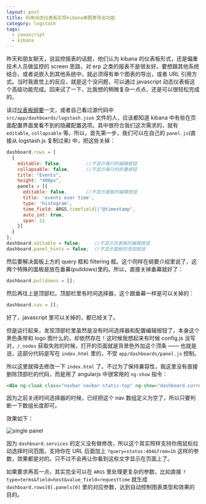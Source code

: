 ```yaml
---
layout: post
title: 利用动态仪表板实现kibana单图表导出功能
category: logstash
tags:
  - javascript
  - kibana
---
```


昨天和朋友聊天，说监控报表的话题，他们认为 kibana 的仪表板形式，还是偏重技术人员做监控的 screen 思路，对 erp 之类的报表不是很友好。要想跟其他系统结合，或者说嵌入到其他系统中，就必须得有单个图表的导出，或者 URL 引用方式。当时我直觉上的反应，就是这个没问题，可以通过 javascript 动态仪表板这个高级功能完成。回来试了一下，比我想的稍微复杂一点点，还是可以很轻松完成的。

读过[仪表板纲要](http://kibana.logstash.es/content/dashboard-schema.html)一文，或者自己看过源代码中 `src/app/dashboards/logstash.json` 文件的人，应该都知道 kibana 中有些在页面配置界面里看不到的隐藏配置选项。其中很符合我们这次需求的，就有 `editable`, `collapsable` 等。所以，首先第一步，我们可以在自己的 `panel.js`(直接从 logstash.js 复制过来) 中，把这些关掉：

```javascript
dashboard.rows = [
  {
    editable: false,         //不显示每行的编辑按钮
    collapsable: false,      //不显示每行的折叠按钮
    title: "Events",
    height: "400px",
    panels = [{
      editable: false,       //不显示面板的编辑按钮
      title: 'events over time',
      type: 'histogram',
      time_field: ARGS.timefield||"@timestamp",
      auto_int: true,
      span: 12
    }]
  }
];
dashboard.editable = false;     //不显示仪表板的编辑按钮
dashboard.panel_hints = false;  //不显示面板的添加按钮
```

然后要解决面板上方的 query 框和 filtering 框。这个同样在纲要介绍里说了，这两个特殊的面板是放在垂幕(pulldows)里的。所以，直接关掉垂幕就好了：

```javascript
dashboard.pulldowns = [];
```

然后再往上是顶部栏。顶部栏里有时间选择器，这个跟垂幕一样是可以关掉的：

```javascript
dashboard.nav = [];
```

好了，javascript 里可以关掉的，都已经关了。

但是运行起来，发现顶部栏里虽然是没有时间选择器和配置编辑按钮了，本身这个黑色条带和 logo 图什么的，却依然存在！这时候我想起来有时候 config.js 没写对，`/_nodes` 获取失败的时候，打开的页面就是背景色外加这个顶条 —— 也就是说，这部分代码是写在 `index.html` 里的，不受 `app/dashboards/panel.js` 控制。

所以这里就得去修改一下 `index.html` 了。不过为了保持兼容性，我这里没有直接删除顶部栏的代码，而是用了 angularjs 中很常用的 `ng-show` 指令：

```html
<div ng-cloak class="navbar navbar-static-top" ng-show="dashboard.current.nav.length">
```

因为之前关闭时间选择器的时候，已经把这个 nav 数组定义为空了，所以只要判断一下数组长度即可。

效果如下：

![single panel](http://ww1.sinaimg.cn/large/3dbd9afagw1eml6f9xqltj20lc0fuwfu.jpg)

因为 `dashboard.services` 的定义没有做修改，所以这个其实照样支持你用鼠标拉动选择时间范围，支持你在 URL 后面加上 `?query=status:404&from=1h` 这样的参数，效果都是对的。只不过不会再让你看到这些文字显示在页面上了。

如果要求再高一点，其实完全可以在 `ARGS` 里处理更复杂的参数，比如直接 `?type=terms&field=host&value_field=requesttime` 就生成 `dashboard.rows[0].panels[0]` 里的对应参数，达到自动控制图表类型和效果的目的。
